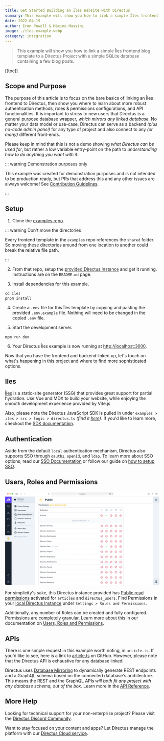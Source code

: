 ```yaml
---
title: Get Started Building an Îles Website with Directus
summary: This example will show you how to link a simple Îles frontend blog template to a Directus Project with a simple SQLite database containing a few blog posts.
date: 2022-04-19
author: Eron Powell & Máximo Mussini
image: ./iles-example.webp
category: integration
---
```


> This example will show you how to link a simple Îles frontend blog template to a Directus Project with a simple SQLite database containing a few blog posts.

[[toc]]

## Scope and Purpose

The purpose of this article is to focus on the bare basics of linking an Îles frontend to Directus, then show you where to learn about more robust authentication methods, roles & permissions configurations, and API functionalities. It is important to stress to new users that Directus is a general purpose database wrapper, _which mirrors any linked database_. No matter your data model or use-case, Directus can serve as a backend _(plus no-code admin panel)_ for any type of project and also connect to any _(or many)_ different front-ends.

Please keep in mind that this is not a demo showing _what Directus can be used for_, but rather a low variable entry-point on the path to _understanding how to do anything you want with it_.

::: warning Demonstration purposes only

This example was created for demonstration purposes and is not intended to be production ready, but PRs that address this and any other issues are always welcome! See [Contribution Guidelines](https://docs.directus.io/contributing/introduction/).

:::

## Setup

1. Clone the [examples repo](https://github.com/directus/examples).

::: warning Don't move the directories

Every frontend template in the `examples` repo references the `shared` folder. So moving these directories around from one location to another could break the relative file path.

:::

2. From that repo, setup the [provided Directus instance](https://github.com/directus/examples/tree/main/directus) and get it running. Instructions are on the `README.md` page.

3. Install dependencies for this example.

```
cd iles
pnpm install
```

4. Create a `.env` file for this Îles template by copying and pasting the provided `.env.example` file. Nothing will need to be changed in the copied `.env` file.

5. Start the development server.

```
npm run dev
```

6. Your Directus Îles example is now running at <http://localhost:3000>.

Now that you have the frontend and backend linked up, let's touch on what's happening in this project and where to find more sophisticated options.

## Iles

 [Îles](https://iles.pages.dev/guide/introduction) is a static-site generator (SSG) that provides great support for partial hydration. Use Vue and MDX to build your website, while enjoying the smooth development experience provided by Vite.js.

Also, please note the Directus JavaScript SDK is pulled in under `examples > iles > src > logic > directus.ts` _(find it [here](https://github.com/directus/examples/blob/main/iles/src/logic/directus.ts))_. If you'd like to learn more, checkout the [SDK documentation](https://docs.directus.io/reference/sdk/).

## Authentication

Aside from the default `local` authentication mechanism, Directus also supports SSO through `oauth2`, `openid`, and `ldap`. To learn more about SSO options, read our [SSO Documentation](https://docs.directus.io/configuration/config-options/#authentication) or follow our guide on [how to setup SSO](https://docs.directus.io/configuration/sso/).

## Users, Roles and Permissions

![Directus Permissions](roles-and-permissions-20220222A.webp)

For simplicity's sake, this Directus instance provided has [Public read permissions](https://docs.directus.io/getting-started/quickstart/#_6-set-role-public-permissions) activated for `articles` and `directus_users`. Find Permissions in your [local Directus Instance](http://localhost:8055/admin/settings/roles/public) under `Settings > Roles and Permissions`.

Additionally, any number of Roles can be created and fully configured. Permissions are completely granular. Learn more about this in our documentation on [Users, Roles and Permissions](https://docs.directus.io/configuration/users-roles-permissions/).

## APIs

There is one simple request in this example worth noting, in `article.ts`. If you'd like to see, here is a link to [article.ts](https://github.com/directus/examples/blob/main/iles/src/logic/article.ts) on GitHub. However, please note that the Directus API is exhaustive for any database linked.

Directus uses [Database Mirroring](https://docs.directus.io/getting-started/introduction/#database-mirroring) to dynamically generate REST endpoints and a GraphQL schema based on the connected database's architecture. This means the REST and the GraphQL APIs _will both fit any project with any database schema, out of the box_. Learn more in the [API Reference](https://docs.directus.io/reference/introduction/).

## More Help

Looking for technical support for your non-enterprise project? Please visit the [Directus Discord Community](https://directus.chat/).

Want to stay focused on your content and apps? Let Directus manage the platform with our [Directus Cloud service](https://directus.io/pricing/).